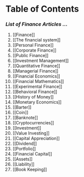 # **Table of Contents**
### *List of Finance Articles ...*

1. [[Finance]]
2. [[The financial system]]
3. [[Personal Finance]]
4. [[Corporate Finance]]
5. [[Public Finance]]
6. [[Investment Management]]
7. [[Quantitative Finance]]
8. [[Managerial Finance]]
9. [[Financial Economics]]
10. [[Financial Mathematics]]
11. [[Experimental Finance]]
12. [[Behavioral Finance]]
13. [[History of Money]]
14. [[Monetary Economics]]
15. [[Barter]]
16. [[Coin]]
17. [[Banknote]]
18. [[Cryptocurrencies]]
19. [[Investment]]
20. [[Value Investing]]
21. [[Capital Appreciation]]
22. [[Dividend]]
23. [[Portfolio]]
24. [[Financial Capital]]
25. [[Assets]]
26. [[Liability]]
27. [[Book Keeping]]
